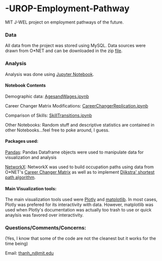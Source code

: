 # -UROP-Employment-Pathway

MIT J-WEL project on employment pathways of the future.

### Data

All data from the project was stored using MySQL. Data sources were drawn from O\*NET and can be downloaded in the zip [file](https://github.com/thanhn1756/-UROP-Employment-Pathway/blob/master/db_24_3_mysql.zip.).


### Analysis

Analysis was done using [Jupyter Notebook](https://github.com/thanhn1756/-UROP-Employment-Pathway/tree/master/Python%20notebooks). 

#### Notebook Contents

Demographic data: [AgesandWages.ipynb](https://github.com/thanhn1756/-UROP-Employment-Pathway/blob/master/Python%20notebooks/Ages%20and%20Wages.ipynb)

Career Changer Matrix Modifications: [CareerChangerReplication.ipynb](https://github.com/thanhn1756/-UROP-Employment-Pathway/blob/master/Python%20notebooks/Career%20Changer%20Replication.ipynb)

Comparison of Skills: [SkillTransitions.ipynb](https://github.com/thanhn1756/-UROP-Employment-Pathway/blob/master/Python%20notebooks/Skill%20Transitions.ipynb)

Other Notebooks: Random stuff and descriptive statistics are contained in other Notebooks...feel free to poke around, I guess. 

#### Packages used:

[Pandas](https://pandas.pydata.org/pandas-docs/stable/index.html): Pandas Dataframe objects were used to manipulate data for visualization and analysis  

[NetworkX](https://networkx.github.io/): NetworkX was used to build occupation paths using data from O\*NET's [Career Changer Matrix](https://www.onetcenter.org/dictionary/24.3/mysql/career_changers_matrix.html) as well as to implement [Dijkstra' shortest path algorithm](https://en.wikipedia.org/wiki/Dijkstra%27s_algorithm).  

#### Main Visualization tools:

The main visualization tools used were [Plotly](https://plotly.com/) and [matplotlib](https://matplotlib.org/contents.html). In most cases, Plotly was prefered for its interactivity with data. However, matplotlib was used when Plotly's documentation was actually too trash to use or quick anaylsis was favored over interactivity.


### Questions/Comments/Concerns:

(Yes, I know that some of the code are not the cleanest but it works for the time being)

Email: thanh_n@mit.edu


